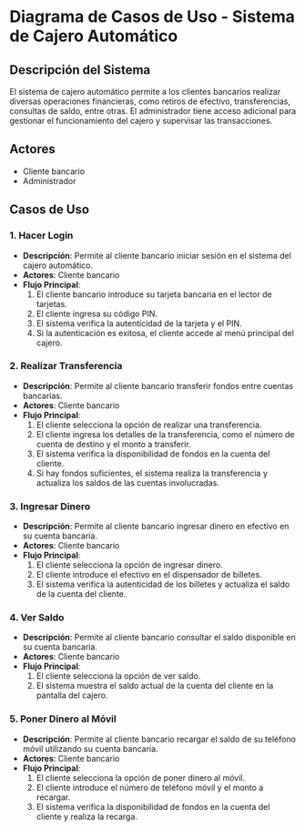 # Diagrama de Casos de Uso - Sistema de Cajero Automático

## Descripción del Sistema
El sistema de cajero automático permite a los clientes bancarios realizar diversas operaciones financieras, como retiros de efectivo, transferencias, consultas de saldo, entre otras. El administrador tiene acceso adicional para gestionar el funcionamiento del cajero y supervisar las transacciones.

## Actores
- Cliente bancario
- Administrador

## Casos de Uso

### 1. Hacer Login
- **Descripción**: Permite al cliente bancario iniciar sesión en el sistema del cajero automático.
- **Actores**: Cliente bancario
- **Flujo Principal**:
    1. El cliente bancario introduce su tarjeta bancaria en el lector de tarjetas.
    2. El cliente ingresa su código PIN.
    3. El sistema verifica la autenticidad de la tarjeta y el PIN.
    4. Si la autenticación es exitosa, el cliente accede al menú principal del cajero.

### 2. Realizar Transferencia
- **Descripción**: Permite al cliente bancario transferir fondos entre cuentas bancarias.
- **Actores**: Cliente bancario
- **Flujo Principal**:
    1. El cliente selecciona la opción de realizar una transferencia.
    2. El cliente ingresa los detalles de la transferencia, como el número de cuenta de destino y el monto a transferir.
    3. El sistema verifica la disponibilidad de fondos en la cuenta del cliente.
    4. Si hay fondos suficientes, el sistema realiza la transferencia y actualiza los saldos de las cuentas involucradas.

### 3. Ingresar Dinero
- **Descripción**: Permite al cliente bancario ingresar dinero en efectivo en su cuenta bancaria.
- **Actores**: Cliente bancario
- **Flujo Principal**:
    1. El cliente selecciona la opción de ingresar dinero.
    2. El cliente introduce el efectivo en el dispensador de billetes.
    3. El sistema verifica la autenticidad de los billetes y actualiza el saldo de la cuenta del cliente.

### 4. Ver Saldo
- **Descripción**: Permite al cliente bancario consultar el saldo disponible en su cuenta bancaria.
- **Actores**: Cliente bancario
- **Flujo Principal**:
    1. El cliente selecciona la opción de ver saldo.
    2. El sistema muestra el saldo actual de la cuenta del cliente en la pantalla del cajero.

### 5. Poner Dinero al Móvil
- **Descripción**: Permite al cliente bancario recargar el saldo de su teléfono móvil utilizando su cuenta bancaria.
- **Actores**: Cliente bancario
- **Flujo Principal**:
    1. El cliente selecciona la opción de poner dinero al móvil.
    2. El cliente introduce el número de teléfono móvil y el monto a recargar.
    3. El sistema verifica la disponibilidad de fondos en la cuenta del cliente y realiza la recarga.
